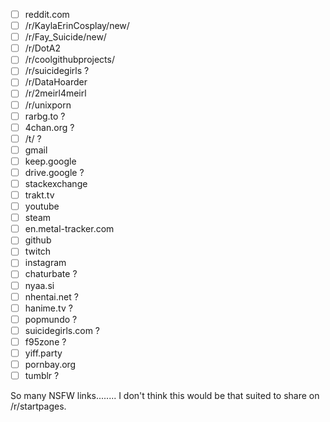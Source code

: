- [ ] reddit.com
- [ ] /r/KaylaErinCosplay/new/
- [ ] /r/Fay_Suicide/new/
- [ ] /r/DotA2
- [ ] /r/coolgithubprojects/
- [ ] /r/suicidegirls ?
- [ ] /r/DataHoarder
- [ ] /r/2meirl4meirl
- [ ] /r/unixporn
- [ ] rarbg.to ?
- [ ] 4chan.org ?
- [ ] /t/ ?
- [ ] gmail
- [ ] keep.google
- [ ] drive.google ?
- [ ] stackexchange
- [ ] trakt.tv
- [ ] youtube
- [ ] steam
- [ ] en.metal-tracker.com
- [ ] github
- [ ] twitch
- [ ] instagram
- [ ] chaturbate ?
- [ ] nyaa.si
- [ ] nhentai.net ?
- [ ] hanime.tv ?
- [ ] popmundo ?
- [ ] suicidegirls.com ?
- [ ] f95zone ?
- [ ] yiff.party
- [ ] pornbay.org
- [ ] tumblr ?

So many NSFW links........ I don't think this would be that suited to share on /r/startpages.

